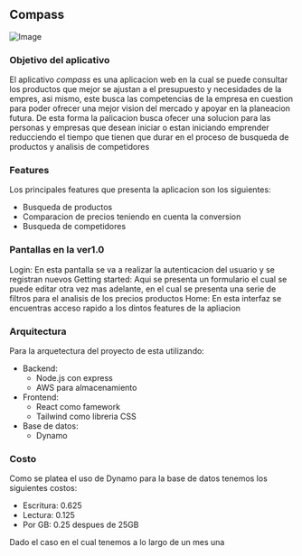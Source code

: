 ## Compass
![Image](https://github.com/user-attachments/assets/6bb92036-d821-4a65-ba1f-6aa405bdc185)
### Objetivo del aplicativo
El aplicativo *compass* es una aplicacion web en la cual se puede consultar los productos que mejor se ajustan a el presupuesto y necesidades de la empres, asi mismo, este busca las competencias de la empresa en cuestion para poder ofrecer una mejor vision del mercado y apoyar en la planeacion futura.
De esta forma la palicacion busca ofecer una solucion para las personas y empresas que desean iniciar o estan iniciando emprender reducciendo el tiempo que tienen que durar en el proceso de busqueda de productos y analisis de competidores

### Features
Los principales features que presenta la aplicacion son los siguientes:
- Busqueda de productos
- Comparacion de precios teniendo en cuenta la conversion
- Busqueda de competidores

### Pantallas en la ver1.0
Login: En esta pantalla se va a realizar la autenticacion del usuario y se registran nuevos
Getting started: Aqui se presenta un formulario el cual se puede editar otra vez mas adelante, en el cual se presenta una serie de filtros para el analisis de los precios productos
Home: En esta interfaz se encuentras acceso rapido a los dintos features de la apliacion

### Arquitectura
Para la arquetectura del proyecto de esta utilizando:
- Backend: 
    - Node.js con express
    - AWS para almacenamiento
- Frontend:
    - React como famework
    - Tailwind como libreria CSS
- Base de datos:
    - Dynamo

### Costo
Como se platea el uso de Dynamo para la base de datos tenemos los siguientes costos:

- Escritura: 0.625
- Lectura: 0.125
- Por GB: 0.25 despues de 25GB

Dado el caso en el cual tenemos a lo largo de un mes una 


